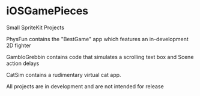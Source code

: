 # iOSGamePieces
Small SpriteKit Projects

PhysFun contains the "BestGame" app which features an in-development 2D fighter

GambloGrebbin contains code that simulates a scrolling text box and Scene action delays

CatSim contains a rudimentary virtual cat app.

All projects are in development and are not intended for release
